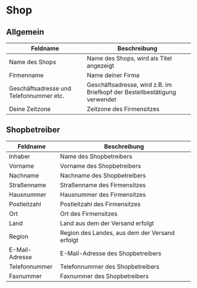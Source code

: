 # Shop

## Allgemein 

|Feldname|Beschreibung|
|--------|------------|
|Name des Shops|Name des Shops, wird als Titel angezeigt|
|Firmenname|Name deiner Firma|
|Geschäftsadresse und Telefonnummer etc.|Geschäftsadresse, wird z.B. im Briefkopf der Bestellbestätigung verwendet|
|Deine Zeitzone|Zeitzone des Firmensitzes|

## Shopbetreiber 

|Feldname|Beschreibung|
|--------|------------|
|Inhaber|Name des Shopbetreibers|
|Vorname|Vorname des Shopbetreibers|
|Nachname|Nachname des Shopbetreibers|
|Straßenname|Straßenname des Firmensitzes|
|Hausnummer|Hausnummer des Firmensitzes|
|Postleitzahl|Postleitzahl des Firmensitzes|
|Ort|Ort des Firmensitzes|
|Land|Land aus dem der Versand erfolgt|
|Region|Region des Landes, aus dem der Versand erfolgt|
|E-Mail-Adresse|E-Mail-Adresse des Shopbetreibers|
|Telefonnummer|Telefonnummer des Shopbetreibers|
|Faxnummer|Faxnummer des Shopbetreibers|



